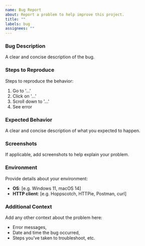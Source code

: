 ```yaml
---
name: Bug Report
about: Report a problem to help improve this project.
title: ""
labels: bug
assignees: ""
---
```


### Bug Description

A clear and concise description of the bug.

### Steps to Reproduce

Steps to reproduce the behavior:

1. Go to '...'
2. Click on '...'
3. Scroll down to '...'
4. See error

### Expected Behavior

A clear and concise description of what you expected to happen.

### Screenshots

If applicable, add screenshots to help explain your problem.

### Environment

Provide details about your environment:

- **OS**: [e.g. Windows 11, macOS 14]
- **HTTP client**: [e.g. Hoppscotch, HTTPie, Postman, curl]

### Additional Context

Add any other context about the problem here:

- Error messages,
- Date and time the bug occurred,
- Steps you’ve taken to troubleshoot, etc.
